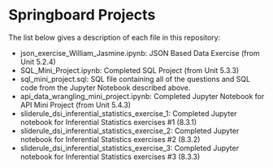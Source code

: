 # Springboard Projects

The list below gives a description of each file in this repository:

 - json_exercise_William_Jasmine.ipynb: JSON Based Data Exercise (from Unit 5.2.4)
 - SQL_Mini_Project.ipynb: Completed SQL Project (from Unit 5.3.3)
 - sql_mini_project.sql: SQL file containing all of the questions and SQL code from the Jupyter Notebook described above.
 - api_data_wrangling_mini_project.ipynb: Completed Jupyter Notebook for API Mini Project (from Unit 5.4.3) 
 - sliderule_dsi_inferential_statistics_exercise_1: Completed Jupyter notebook for Inferential Statistics exercises #1 (8.3.1)
 - sliderule_dsi_inferential_statistics_exercise_2: Completed Jupyter notebook for Inferential Statistics exercises #2 (8.3.2)
 - sliderule_dsi_inferential_statistics_exercise_3: Completed Jupyter notebook for Inferential Statistics exercises #3 (8.3.3)
